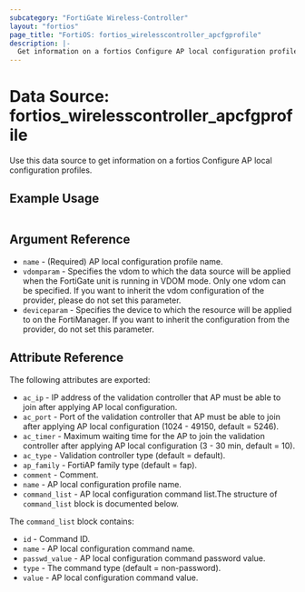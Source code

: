```yaml
---
subcategory: "FortiGate Wireless-Controller"
layout: "fortios"
page_title: "FortiOS: fortios_wirelesscontroller_apcfgprofile"
description: |-
  Get information on a fortios Configure AP local configuration profiles.
---
```


# Data Source: fortios_wirelesscontroller_apcfgprofile
Use this data source to get information on a fortios Configure AP local configuration profiles.


## Example Usage

```hcl

```

## Argument Reference

* `name` - (Required) AP local configuration profile name.
* `vdomparam` - Specifies the vdom to which the data source will be applied when the FortiGate unit is running in VDOM mode. Only one vdom can be specified. If you want to inherit the vdom configuration of the provider, please do not set this parameter.
* `deviceparam` - Specifies the device to which the resource will be applied to on the FortiManager. If you want to inherit the configuration from the provider, do not set this parameter.

## Attribute Reference

The following attributes are exported:

* `ac_ip` - IP address of the validation controller that AP must be able to join after applying AP local configuration.
* `ac_port` - Port of the validation controller that AP must be able to join after applying AP local configuration (1024 - 49150, default = 5246).
* `ac_timer` - Maximum waiting time for the AP to join the validation controller after applying AP local configuration (3 - 30 min, default = 10).
* `ac_type` - Validation controller type (default = default).
* `ap_family` - FortiAP family type (default = fap).
* `comment` - Comment.
* `name` - AP local configuration profile name.
* `command_list` - AP local configuration command list.The structure of `command_list` block is documented below.

The `command_list` block contains:

* `id` - Command ID.
* `name` - AP local configuration command name.
* `passwd_value` - AP local configuration command password value.
* `type` - The command type (default = non-password).
* `value` - AP local configuration command value.
